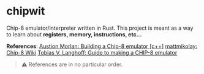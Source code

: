 # chipwit

Chip-8 emulator/interpreter written in Rust. This project is meant as a way to learn about **registers, memory, instructions, etc...**

**References**:
[Austion Morlan: Building a Chip-8 emulator [c++]](https://austinmorlan.com/posts/chip8_emulator/)
[mattmikolay: Chip-8 Wiki](https://github.com/mattmikolay/chip-8/wiki/)
[Tobias V. Langhoff: Guide to making a CHIP-8 emulator](https://tobiasvl.github.io/blog/write-a-chip-8-emulator/)

> :warning: References are in no particular order.
